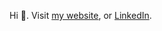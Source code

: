 Hi 👋. Visit [my website](https://kentezrabetita.vercel.app/), or [LinkedIn](https://www.linkedin.com/in/kentezrabetita/).
